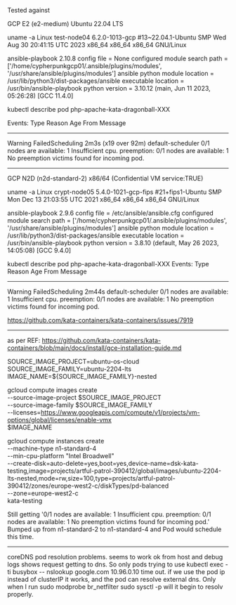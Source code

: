 Tested against 

GCP E2 (e2-medium) Ubuntu 22.04 LTS

uname -a
Linux test-node04 6.2.0-1013-gcp #13~22.04.1-Ubuntu SMP Wed Aug 30 20:41:15 UTC 2023 x86_64 x86_64 x86_64 GNU/Linux

ansible-playbook 2.10.8
  config file = None
  configured module search path = ['/home/cypherpunkgcp01/.ansible/plugins/modules', '/usr/share/ansible/plugins/modules']
  ansible python module location = /usr/lib/python3/dist-packages/ansible
  executable location = /usr/bin/ansible-playbook
  python version = 3.10.12 (main, Jun 11 2023, 05:26:28) [GCC 11.4.0]

kubectl describe pod php-apache-kata-dragonball-XXX

Events:
  Type     Reason            Age                  From               Message
  ----     ------            ----                 ----               -------
  Warning  FailedScheduling  2m3s (x19 over 92m)  default-scheduler  0/1 nodes are available: 1 Insufficient cpu. preemption: 0/1 nodes are available: 1 No preemption victims found for incoming pod.

---

GCP N2D (n2d-standard-2) x86/64 (Confidential VM service:TRUE)

uname -a
Linux crypt-node05 5.4.0-1021-gcp-fips #21+fips1-Ubuntu SMP Mon Dec 13 21:03:55 UTC 2021 x86_64 x86_64 x86_64 GNU/Linux

ansible-playbook 2.9.6
  config file = /etc/ansible/ansible.cfg
  configured module search path = ['/home/cypherpunkgcp01/.ansible/plugins/modules', '/usr/share/ansible/plugins/modules']
  ansible python module location = /usr/lib/python3/dist-packages/ansible
  executable location = /usr/bin/ansible-playbook
  python version = 3.8.10 (default, May 26 2023, 14:05:08) [GCC 9.4.0]

kubectl describe pod php-apache-kata-dragonball-XXX
Events:
  Type     Reason            Age    From               Message
  ----     ------            ----   ----               -------
  Warning  FailedScheduling  2m44s  default-scheduler  0/1 nodes are available: 1 Insufficient cpu. preemption: 0/1 nodes are available: 1 No preemption victims found for incoming pod.

  https://github.com/kata-containers/kata-containers/issues/7919


---
as per REF: https://github.com/kata-containers/kata-containers/blob/main/docs/install/gce-installation-guide.md

SOURCE_IMAGE_PROJECT=ubuntu-os-cloud
SOURCE_IMAGE_FAMILY=ubuntu-2204-lts
IMAGE_NAME=${SOURCE_IMAGE_FAMILY}-nested


gcloud compute images create \
    --source-image-project $SOURCE_IMAGE_PROJECT \
    --source-image-family $SOURCE_IMAGE_FAMILY \
    --licenses=https://www.googleapis.com/compute/v1/projects/vm-options/global/licenses/enable-vmx \
    $IMAGE_NAME


  gcloud compute instances create \
    --machine-type n1-standard-4 \
    --min-cpu-platform "Intel Broadwell" \
    --create-disk=auto-delete=yes,boot=yes,device-name=dsk-kata-testing,image=projects/artful-patrol-390412/global/images/ubuntu-2204-lts-nested,mode=rw,size=100,type=projects/artful-patrol-390412/zones/europe-west2-c/diskTypes/pd-balanced \
    --zone=europe-west2-c \
    kata-testing

Still getting '0/1 nodes are available: 1 Insufficient cpu. preemption: 0/1 nodes are available: 1 No preemption victims found for incoming pod.'
Bumped up from n1-standard-2 to n1-standard-4 and Pod would schedule this time. 
 
---

coreDNS pod resolution problems. seems to work ok from host and debug logs shows request getting to dns.
So only pods trying to use 
  kubectl exec -ti busybox -- nslookup google.com 10.96.0.10
time out. if we use the pod ip instead of clusterIP it works, and the pod can resolve external dns.
Only when I run 
  sudo modprobe br_netfilter
  sudo sysctl -p
will it begin to resolv properly.